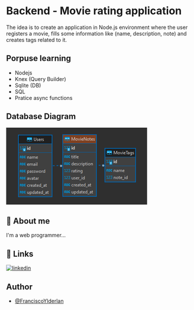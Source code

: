 

# Backend - Movie rating application 

The idea is to create an application in Node.js environment where the user registers a movie, fills some information like (name, description, note) and creates tags related to it.


## Porpuse learning

- Nodejs
- Knex (Query Builder)
- Sqlite (DB)
- SQL
- Pratice async functions


## Database Diagram

![Diagram image](https://github.com/FranciscoYlderlan/API/blob/main/Documentation/images/diagram-db.png?raw=true)


## 🚀 About me
I'm a web programmer...


## 🔗 Links
[![linkedin](https://img.shields.io/badge/linkedin-0A66C2?style=for-the-badge&logo=linkedin&logoColor=white)](https://www.linkedin.com/in/franciscoylderlanoliveira/)


## Author

- [@FranciscoYlderlan](https://www.github.com/FranciscoYlderlan)



